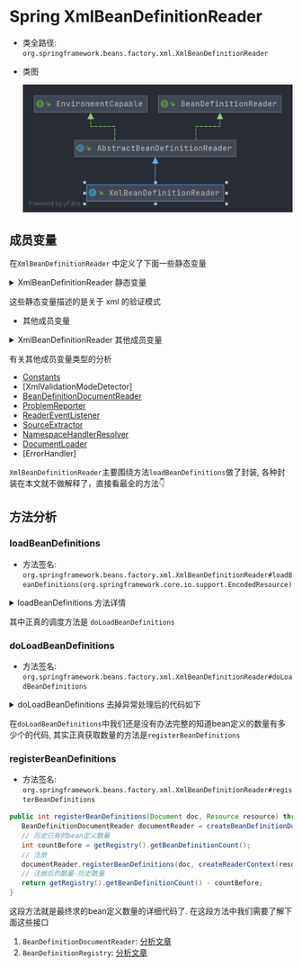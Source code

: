 # Spring XmlBeanDefinitionReader 
- 类全路径: `org.springframework.beans.factory.xml.XmlBeanDefinitionReader`

- 类图

  ![XmlBeanDefinitionReader.png](./images/XmlBeanDefinitionReader.png)





## 成员变量



在`XmlBeanDefinitionReader` 中定义了下面一些静态变量



<details>
    <summary>XmlBeanDefinitionReader 静态变量</summary>





```java
/**
 * Indicates that the validation should be disabled.
 * 不验证
 */
public static final int VALIDATION_NONE = XmlValidationModeDetector.VALIDATION_NONE;

/**
 * Indicates that the validation mode should be detected automatically.
 * 自动推测进行验证
 */
public static final int VALIDATION_AUTO = XmlValidationModeDetector.VALIDATION_AUTO;

/**
 * Indicates that DTD validation should be used.
 * DTD验证
 */
public static final int VALIDATION_DTD = XmlValidationModeDetector.VALIDATION_DTD;

/**
 * Indicates that XSD validation should be used.
 * XSD验证
 */
public static final int VALIDATION_XSD = XmlValidationModeDetector.VALIDATION_XSD;
```

</details>



这些静态变量描述的是关于 xml 的验证模式





- 其他成员变量

<details>
    <summary>XmlBeanDefinitionReader 其他成员变量</summary>





```java
/**
 *  Constants instance for this class.
 *
 * Constants
 * */
private static final Constants constants = new Constants(XmlBeanDefinitionReader.class);

/**
 * xml 验证器
 */
private final XmlValidationModeDetector validationModeDetector = new XmlValidationModeDetector();

/**
 * 资源编码接口列表
 */
private final ThreadLocal<Set<EncodedResource>> resourcesCurrentlyBeingLoaded =
      new NamedThreadLocal<>("XML bean definition resources currently being loaded");

/**
 * xml 验证模式: 自动模式(自适应 xsd dtd )
 */
private int validationMode = VALIDATION_AUTO;

/**
 *
 */
private boolean namespaceAware = false;

/**
 * bean定义文档读取器
 */
private Class<? extends BeanDefinitionDocumentReader> documentReaderClass =
      DefaultBeanDefinitionDocumentReader.class;

/**
 * 问题记录者
 */
private ProblemReporter problemReporter = new FailFastProblemReporter();

/**
 * Bean定义读取过程中的事件监听器
 */
private ReaderEventListener eventListener = new EmptyReaderEventListener();

/**
 *元数据的提取
 */
private SourceExtractor sourceExtractor = new NullSourceExtractor();

/**
 * 命名空间解析器
 */
@Nullable
private NamespaceHandlerResolver namespaceHandlerResolver;

/**
 * 文档加载器
 */
private DocumentLoader documentLoader = new DefaultDocumentLoader();

/**
 * 实体解析器
 */
@Nullable
private EntityResolver entityResolver;

/**
 * 异常处理器
 * spring 中 SimpleSaxErrorHandler 就是一个日志输出
 */
private ErrorHandler errorHandler = new SimpleSaxErrorHandler(logger);
```



</details>



有关其他成员变量类型的分析

- [Constants](/doc/book/core/Spring-Constants.md)
- [XmlValidationModeDetector]
- [BeanDefinitionDocumentReader](/doc/book/bean/factory/xml/BeanDefinitionDocumentReader/readme.md)
- [ProblemReporter](/doc/book/bean/factory/parsing/ProblemReporter/Spring-ProblemReporter.md)
- [ReaderEventListener](/doc/book/event/Spring_ReaderEventListener-未完成.md)
- [SourceExtractor](/doc/book/bean/factory/parsing/SourceExtractor/Spring-SourceExtractor.md)
- [NamespaceHandlerResolver](/doc/book/bean/factory/xml/NamespaceHandlerResolver/readme.md)
- [DocumentLoader](/doc/book/bean/factory/xml/DocumentLoader/Spring-DocumentLoader.md)
- [ErrorHandler]







`XmlBeanDefinitionReader`主要围绕方法`loadBeanDefinitions`做了封装, 各种封装在本文就不做解释了，直接看最全的方法👇

## 方法分析



### loadBeanDefinitions

- 方法签名: `org.springframework.beans.factory.xml.XmlBeanDefinitionReader#loadBeanDefinitions(org.springframework.core.io.support.EncodedResource)`







<details>
    <summary>loadBeanDefinitions 方法详情</summary>





```java
public int loadBeanDefinitions(EncodedResource encodedResource) throws BeanDefinitionStoreException {
   Assert.notNull(encodedResource, "EncodedResource must not be null");
   if (logger.isTraceEnabled()) {
      logger.trace("Loading XML bean definitions from " + encodedResource);
   }

   Set<EncodedResource> currentResources = this.resourcesCurrentlyBeingLoaded.get();
   if (currentResources == null) {
      currentResources = new HashSet<>(4);
      this.resourcesCurrentlyBeingLoaded.set(currentResources);
   }
   if (!currentResources.add(encodedResource)) {
      throw new BeanDefinitionStoreException(
            "Detected cyclic loading of " + encodedResource + " - check your import definitions!");
   }
   try {
      // 流
      InputStream inputStream = encodedResource.getResource().getInputStream();
      try {
         InputSource inputSource = new InputSource(inputStream);
         if (encodedResource.getEncoding() != null) {
            inputSource.setEncoding(encodedResource.getEncoding());
         }
         return doLoadBeanDefinitions(inputSource, encodedResource.getResource());
      }
      finally {
         inputStream.close();
      }
   }
   catch (IOException ex) {
      throw new BeanDefinitionStoreException(
            "IOException parsing XML document from " + encodedResource.getResource(), ex);
   }
   finally {
      currentResources.remove(encodedResource);
      if (currentResources.isEmpty()) {
         this.resourcesCurrentlyBeingLoaded.remove();
      }
   }
}
```





</details>





其中正真的调度方法是 `doLoadBeanDefinitions`





### doLoadBeanDefinitions

- 方法签名: `org.springframework.beans.factory.xml.XmlBeanDefinitionReader#doLoadBeanDefinitions`



<details>
    <summary>doLoadBeanDefinitions 去掉异常处理后的代码如下</summary>







```java
// 将 输入流转换成 Document
Document doc = doLoadDocument(inputSource, resource);
// 注册bean定义,并获取数量
int count = registerBeanDefinitions(doc, resource);
if (logger.isDebugEnabled()) {
   logger.debug("Loaded " + count + " bean definitions from " + resource);
}
return count;
```





</details>





在`doLoadBeanDefinitions`中我们还是没有办法完整的知道bean定义的数量有多少个的代码, 其实正真获取数量的方法是`registerBeanDefinitions`





### registerBeanDefinitions

- 方法签名: `org.springframework.beans.factory.xml.XmlBeanDefinitionReader#registerBeanDefinitions`





```java
public int registerBeanDefinitions(Document doc, Resource resource) throws BeanDefinitionStoreException {
   BeanDefinitionDocumentReader documentReader = createBeanDefinitionDocumentReader();
   // 历史已有的bean定义数量
   int countBefore = getRegistry().getBeanDefinitionCount();
   // 注册
   documentReader.registerBeanDefinitions(doc, createReaderContext(resource));
   // 注册后的数量-历史数量
   return getRegistry().getBeanDefinitionCount() - countBefore;
}
```





这段方法就是最终求的bean定义数量的详细代码了. 在这段方法中我们需要了解下面这些接口

1. `BeanDefinitionDocumentReader`: [分析文章](/doc/book/bean/factory/xml/BeanDefinitionDocumentReader/Spring-BeanDefinitionDocumentReader.md)
2. `BeanDefinitionRegistry`: [分析文章](/doc/book/bean/factory/support/BeanDefinitionRegistry/readme.md)